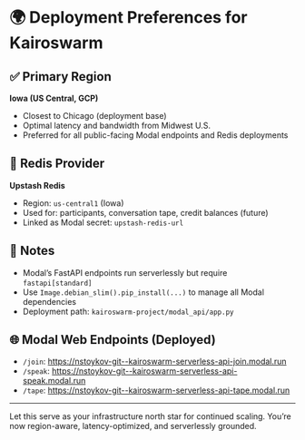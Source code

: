 # 🌍 Deployment Preferences for Kairoswarm

## ✅ Primary Region
**Iowa (US Central, GCP)**
- Closest to Chicago (deployment base)
- Optimal latency and bandwidth from Midwest U.S.
- Preferred for all public-facing Modal endpoints and Redis deployments

## 💾 Redis Provider
**Upstash Redis**
- Region: `us-central1` (Iowa)
- Used for: participants, conversation tape, credit balances (future)
- Linked as Modal secret: `upstash-redis-url`

## 🧠 Notes
- Modal’s FastAPI endpoints run serverlessly but require `fastapi[standard]`
- Use `Image.debian_slim().pip_install(...)` to manage all Modal dependencies
- Deployment path: `kairoswarm-project/modal_api/app.py`

## 🌐 Modal Web Endpoints (Deployed)
- `/join`: https://nstoykov-git--kairoswarm-serverless-api-join.modal.run
- `/speak`: https://nstoykov-git--kairoswarm-serverless-api-speak.modal.run
- `/tape`: https://nstoykov-git--kairoswarm-serverless-api-tape.modal.run

---

Let this serve as your infrastructure north star for continued scaling.
You’re now region-aware, latency-optimized, and serverlessly grounded.

